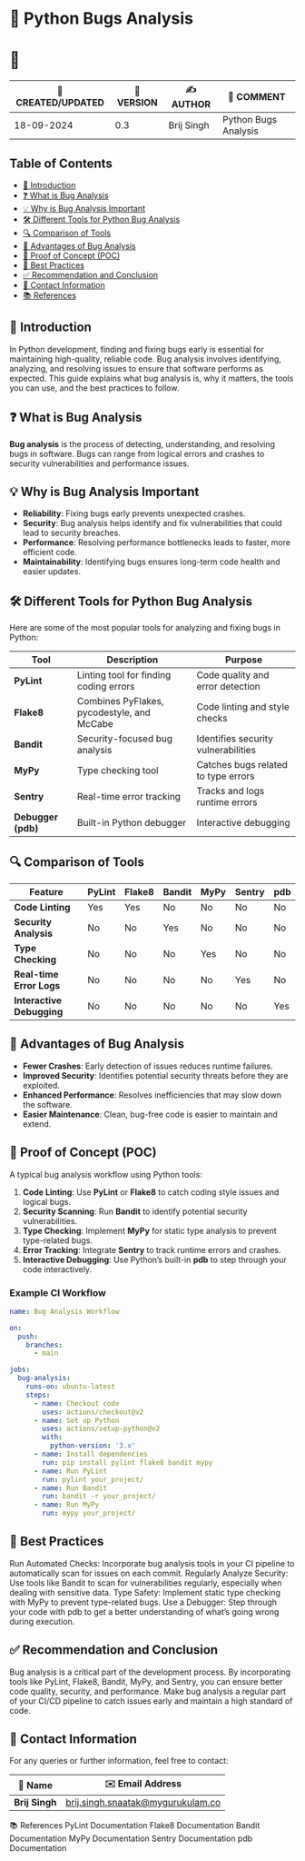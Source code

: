 
# 🐍 Python Bugs Analysis

# 🚀
| 📅 CREATED/UPDATED | 📌 VERSION | ✍️ AUTHOR    | 📝 COMMENT                     |
|--------------------|------------|--------------|--------------------------------|
| 18-09-2024         | 0.3        | Brij Singh   | Python Bugs Analysis         |

## Table of Contents
- [📘 Introduction](#-introduction)
- [❓ What is Bug Analysis](#-what-is-bug-analysis)
- [💡 Why is Bug Analysis Important](#-why-is-bug-analysis-important)
- [🛠️ Different Tools for Python Bug Analysis](#-different-tools-for-python-bug-analysis)
- [🔍 Comparison of Tools](#-comparison-of-tools)
- [🌟 Advantages of Bug Analysis](#-advantages-of-bug-analysis)
- [🔧 Proof of Concept (POC)](#-proof-of-concept-poc)
- [📝 Best Practices](#-best-practices)
- [✅ Recommendation and Conclusion](#-recommendation-and-conclusion)
- [📧 Contact Information](#-contact-information)
- [📚 References](#-references)


## 📘 Introduction
In Python development, finding and fixing bugs early is essential for maintaining high-quality, reliable code. Bug analysis involves identifying, analyzing, and resolving issues to ensure that software performs as expected. This guide explains what bug analysis is, why it matters, the tools you can use, and the best practices to follow.

## ❓ What is Bug Analysis
**Bug analysis** is the process of detecting, understanding, and resolving bugs in software. Bugs can range from logical errors and crashes to security vulnerabilities and performance issues.

## 💡 Why is Bug Analysis Important
- **Reliability**: Fixing bugs early prevents unexpected crashes.
- **Security**: Bug analysis helps identify and fix vulnerabilities that could lead to security breaches.
- **Performance**: Resolving performance bottlenecks leads to faster, more efficient code.
- **Maintainability**: Identifying bugs ensures long-term code health and easier updates.

## 🛠️ Different Tools for Python Bug Analysis
Here are some of the most popular tools for analyzing and fixing bugs in Python:

| Tool             | Description                               | Purpose                            |
|------------------|-------------------------------------------|------------------------------------|
| **PyLint**       | Linting tool for finding coding errors     | Code quality and error detection   |
| **Flake8**       | Combines PyFlakes, pycodestyle, and McCabe | Code linting and style checks      |
| **Bandit**       | Security-focused bug analysis              | Identifies security vulnerabilities|
| **MyPy**         | Type checking tool                        | Catches bugs related to type errors|
| **Sentry**       | Real-time error tracking                   | Tracks and logs runtime errors     |
| **Debugger (pdb)**| Built-in Python debugger                  | Interactive debugging              |

## 🔍 Comparison of Tools

| Feature               | PyLint | Flake8 | Bandit | MyPy | Sentry | pdb  |
|-----------------------|--------|--------|--------|------|--------|------|
| **Code Linting**       | Yes    | Yes    | No     | No   | No     | No   |
| **Security Analysis**  | No     | No     | Yes    | No   | No     | No   |
| **Type Checking**      | No     | No     | No     | Yes  | No     | No   |
| **Real-time Error Logs**| No    | No     | No     | No   | Yes    | No   |
| **Interactive Debugging**| No   | No     | No     | No   | No     | Yes  |

## 🌟 Advantages of Bug Analysis
- **Fewer Crashes**: Early detection of issues reduces runtime failures.
- **Improved Security**: Identifies potential security threats before they are exploited.
- **Enhanced Performance**: Resolves inefficiencies that may slow down the software.
- **Easier Maintenance**: Clean, bug-free code is easier to maintain and extend.

## 🔧 Proof of Concept (POC)
A typical bug analysis workflow using Python tools:

1. **Code Linting**: Use **PyLint** or **Flake8** to catch coding style issues and logical bugs.
2. **Security Scanning**: Run **Bandit** to identify potential security vulnerabilities.
3. **Type Checking**: Implement **MyPy** for static type analysis to prevent type-related bugs.
4. **Error Tracking**: Integrate **Sentry** to track runtime errors and crashes.
5. **Interactive Debugging**: Use Python’s built-in **pdb** to step through your code interactively.

### Example CI Workflow
```yaml
name: Bug Analysis Workflow

on:
  push:
    branches:
      - main

jobs:
  bug-analysis:
    runs-on: ubuntu-latest
    steps:
      - name: Checkout code
        uses: actions/checkout@v2
      - name: Set up Python
        uses: actions/setup-python@v2
        with:
          python-version: '3.x'
      - name: Install dependencies
        run: pip install pylint flake8 bandit mypy
      - name: Run PyLint
        run: pylint your_project/
      - name: Run Bandit
        run: bandit -r your_project/
      - name: Run MyPy
        run: mypy your_project/


```
 ## 📝  Best Practices 
Run Automated Checks: Incorporate bug analysis tools in your CI pipeline to automatically scan for issues on each commit.
Regularly Analyze Security: Use tools like Bandit to scan for vulnerabilities regularly, especially when dealing with sensitive data.
Type Safety: Implement static type checking with MyPy to prevent type-related bugs.
Use a Debugger: Step through your code with pdb to get a better understanding of what’s going wrong during execution.

## ✅ Recommendation and Conclusion
Bug analysis is a critical part of the development process. By incorporating tools like PyLint, Flake8, Bandit, MyPy, and Sentry, you can ensure better code quality, security, and performance. Make bug analysis a regular part of your CI/CD pipeline to catch issues early and maintain a high standard of code.


## 📧 Contact Information

For any queries or further information, feel free to contact:

| 📛 Name       | ✉️ Email Address                    |
|---------------|-------------------------------------|
| **Brij Singh**| brij.singh.snaatak@mygurukulam.co   

📚 References
PyLint Documentation
Flake8 Documentation
Bandit Documentation
MyPy Documentation
Sentry Documentation
pdb Documentation

